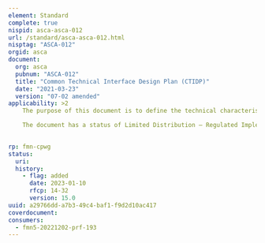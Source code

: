 ```yaml
---
element: Standard
complete: true
nispid: asca-asca-012
url: /standard/asca-asca-012.html
nisptag: "ASCA-012"
orgid: asca
document:
  org: asca
  pubnum: "ASCA-012"
  title: "Common Technical Interface Design Plan (CTIDP)"
  date: "2021-03-23"
  version: "07-02 amended"
applicability: >2
    The purpose of this document is to define the technical characteristics and general technical performance objectives for the interfaces of the systems of the participating nations at the Field Artillery battalion level and higher echelons, in accordance with the Common Operational Requirements.

    The document has a status of Limited Distribution – Regulated Implementation and is releasable to FMN Affiliates.

  
rp: fmn-cpwg
status:
  uri: 
  history: 
    - flag: added
      date: 2023-01-10
      rfcp: 14-32
      version: 15.0
uuid: a29766dd-a7b3-49c4-baf1-f9d2d10ac417
coverdocument:
consumers:
  - fmn5-20221202-prf-193
---
```

